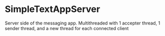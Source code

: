 # SimpleTextAppServer
Server side of the messaging app. Multithreaded with 1 accepter thread, 1 sender thread, and a new thread for each connected client

